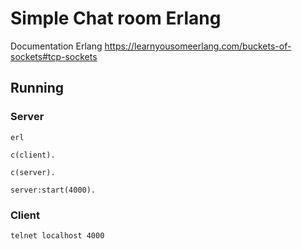 Simple Chat room Erlang
=============
Documentation Erlang
https://learnyousomeerlang.com/buckets-of-sockets#tcp-sockets

Running
-----------
### Server
```
erl
```

```
c(client).
```

```
c(server).
```

```
server:start(4000).
```

### Client
```
telnet localhost 4000
```

